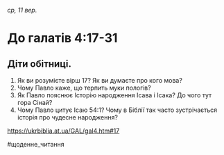
_ср, 11 вер._

# До галатів 4:17-31

## Діти обітниці.
1. Як ви розумієте вірш 17? Як ви думаєте про кого мова?
2. Чому Павло каже, що терпить муки пологів?
3. Як Павло пояснює Історію народження Ісава і Ісака? До чого тут гора Сінай?
4. Чому Павло цитує Ісаю 54:1? Чому в Біблії так часто зустрічається історія про чудесне народження?

https://ukrbiblia.at.ua/GAL/gal4.htm#17 

#щоденне_читання
